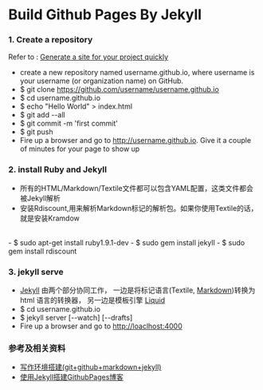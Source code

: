 # Build Github Pages By Jekyll
<!-- toc -->
### 1. Create a repository
Refer to : [Generate a site for your project quickly](https://pages.github.com/)

- create a new repository named username.github.io, where username is your username (or organization name) on GitHub.
- $ git clone https://github.com/username/username.github.io
- $ cd username.github.io
- $ echo "Hello World" > index.html
- $ git add --all
- $ git commit -m 'first commit'
- $ git push 
- Fire up a browser and go to http://username.github.io. Give it a couple of minutes for your page to show up

### 2. install Ruby and Jekyll
- 所有的HTML/Markdown/Textile文件都可以包含YAML配置，这类文件都会被Jekyll解析
- 安装Rdiscount,用来解析Markdown标记的解析包。如果你使用Textile的话，就是安装Kramdow
<br/>
- $ sudo apt-get install ruby1.9.1-dev  
- $ sudo gem install jekyll
- $ sudo gem install rdiscount 

### 3. jekyll serve
- <a href="https://github.com/mojombo/jekyll/wiki">Jekyll</a>
由两个部分协同工作，
一边是将标记语言(Textile, [Markdown](http://daringfireball.net/projects/markdown/syntax))转换为 html 语言的转换器，
另一边是模板引擎 <a href="https://github.com/shopify/liquid/wiki">Liquid</a>
- $ cd username.github.io
- $ jekyll server [--watch] [--drafts] 
- Fire up a browser and go to [http://loaclhost:4000](http://loaclhost:4000)
 
### 参考及相关资料
- [写作环境搭建(git+github+markdown+jekyll) ](http://site.douban.com/196781/widget/notes/12161495/note/264946576/)  
- [使用Jekyll搭建GithubPages博客](http://hzmook.github.io/2012/07/01/use-jekyll-build-blog-on-github.html)
